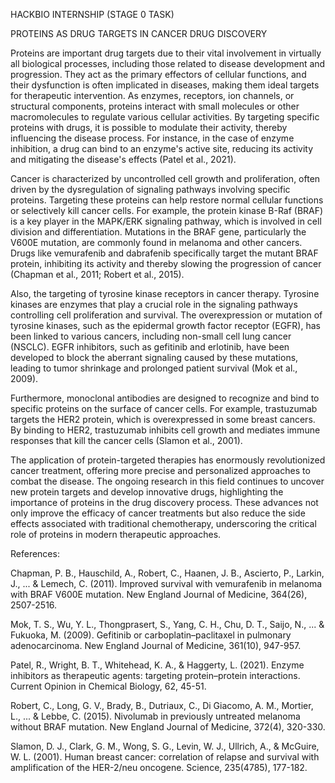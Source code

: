 HACKBIO INTERNSHIP (STAGE 0 TASK)

PROTEINS AS DRUG TARGETS IN CANCER DRUG DISCOVERY

Proteins are important drug targets due to their vital involvement in virtually all biological processes, including those related to disease development and progression. They act as the primary effectors of cellular functions, and their dysfunction is often implicated in diseases, making them ideal targets for therapeutic intervention. As enzymes, receptors, ion channels, or structural components, proteins interact with small molecules or other macromolecules to regulate various cellular activities. By targeting specific proteins with drugs, it is possible to modulate their activity, thereby influencing the disease process. For instance, in the case of enzyme inhibition, a drug can bind to an enzyme's active site, reducing its activity and mitigating the disease's effects (Patel et al., 2021).

Cancer is characterized by uncontrolled cell growth and proliferation, often driven by the dysregulation of signaling pathways involving specific proteins. Targeting these proteins can help restore normal cellular functions or selectively kill cancer cells. For example, the protein kinase B-Raf (BRAF) is a key player in the MAPK/ERK signaling pathway, which is involved in cell division and differentiation. Mutations in the BRAF gene, particularly the V600E mutation, are commonly found in melanoma and other cancers. Drugs like vemurafenib and dabrafenib specifically target the mutant BRAF protein, inhibiting its activity and thereby slowing the progression of cancer (Chapman et al., 2011; Robert et al., 2015).

Also, the targeting of tyrosine kinase receptors in cancer therapy. Tyrosine kinases are enzymes that play a crucial role in the signaling pathways controlling cell proliferation and survival. The overexpression or mutation of tyrosine kinases, such as the epidermal growth factor receptor (EGFR), has been linked to various cancers, including non-small cell lung cancer (NSCLC). EGFR inhibitors, such as gefitinib and erlotinib, have been developed to block the aberrant signaling caused by these mutations, leading to tumor shrinkage and prolonged patient survival (Mok et al., 2009).

Furthermore, monoclonal antibodies are designed to recognize and bind to specific proteins on the surface of cancer cells. For example, trastuzumab targets the HER2 protein, which is overexpressed in some breast cancers. By binding to HER2, trastuzumab inhibits cell growth and mediates immune responses that kill the cancer cells (Slamon et al., 2001).

The application of protein-targeted therapies has enormously revolutionized cancer treatment, offering more precise and personalized approaches to combat the disease. The ongoing research in this field continues to uncover new protein targets and develop innovative drugs, highlighting the importance of proteins in the drug discovery process. These advances not only improve the efficacy of cancer treatments but also reduce the side effects associated with traditional chemotherapy, underscoring the critical role of proteins in modern therapeutic approaches.

References:

Chapman, P. B., Hauschild, A., Robert, C., Haanen, J. B., Ascierto, P., Larkin, J., ... & Lemech, C. (2011). Improved survival with vemurafenib in melanoma with BRAF V600E mutation. New England Journal of Medicine, 364(26), 2507-2516.

Mok, T. S., Wu, Y. L., Thongprasert, S., Yang, C. H., Chu, D. T., Saijo, N., ... & Fukuoka, M. (2009). Gefitinib or carboplatin–paclitaxel in pulmonary adenocarcinoma. New England Journal of Medicine, 361(10), 947-957.

Patel, R., Wright, B. T., Whitehead, K. A., & Haggerty, L. (2021). Enzyme inhibitors as therapeutic agents: targeting protein–protein interactions. Current Opinion in Chemical Biology, 62, 45-51.

Robert, C., Long, G. V., Brady, B., Dutriaux, C., Di Giacomo, A. M., Mortier, L., ... & Lebbe, C. (2015). Nivolumab in previously untreated melanoma without BRAF mutation. New England Journal of Medicine, 372(4), 320-330.

Slamon, D. J., Clark, G. M., Wong, S. G., Levin, W. J., Ullrich, A., & McGuire, W. L. (2001). Human breast cancer: correlation of relapse and survival with amplification of the HER-2/neu oncogene. Science, 235(4785), 177-182.
